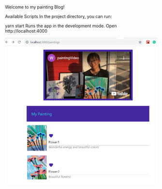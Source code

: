 Welcome to my painting Blog!

Available Scripts
In the project directory, you can run:

yarn start
Runs the app in the development mode.
Open http://localhost:4000 

![image](https://github.com/TaoWenting/paintingblog_server/blob/main/client.png)
